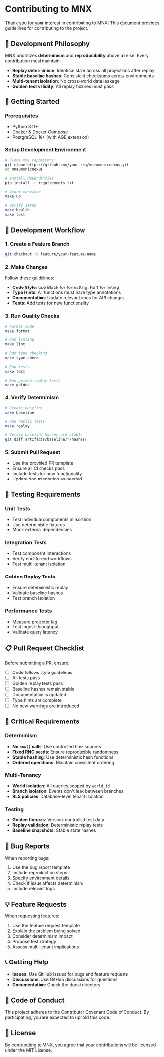 # Contributing to MNX

Thank you for your interest in contributing to MNX! This document provides guidelines for contributing to the project.

## 🎯 Development Philosophy

MNX prioritizes **determinism** and **reproducibility** above all else. Every contribution must maintain:

- **Replay determinism**: Identical state across all projections after replay
- **Stable baseline hashes**: Consistent checksums across environments
- **Multi-tenant isolation**: No cross-world data leakage
- **Golden test validity**: All replay fixtures must pass

## 🚀 Getting Started

### Prerequisites

- Python 3.11+
- Docker & Docker Compose
- PostgreSQL 16+ (with AGE extension)

### Setup Development Environment

```bash
# Clone the repository
git clone https://github.com/your-org/mneumonicnexus.git
cd mneumonicnexus

# Install dependencies
pip install -r requirements.txt

# Start services
make up

# Verify setup
make health
make test
```

## 🔧 Development Workflow

### 1. Create a Feature Branch

```bash
git checkout -b feature/your-feature-name
```

### 2. Make Changes

Follow these guidelines:

- **Code Style**: Use Black for formatting, Ruff for linting
- **Type Hints**: All functions must have type annotations
- **Documentation**: Update relevant docs for API changes
- **Tests**: Add tests for new functionality

### 3. Run Quality Checks

```bash
# Format code
make format

# Run linting
make lint

# Run type checking
make type-check

# Run tests
make test

# Run golden replay tests
make golden
```

### 4. Verify Determinism

```bash
# Create baseline
make baseline

# Run replay tests
make replay

# Verify baseline hashes are stable
git diff artifacts/baseline/*/hashes/
```

### 5. Submit Pull Request

- Use the provided PR template
- Ensure all CI checks pass
- Include tests for new functionality
- Update documentation as needed

## 🧪 Testing Requirements

### Unit Tests

- Test individual components in isolation
- Use deterministic fixtures
- Mock external dependencies

### Integration Tests

- Test component interactions
- Verify end-to-end workflows
- Test multi-tenant isolation

### Golden Replay Tests

- Ensure deterministic replay
- Validate baseline hashes
- Test branch isolation

### Performance Tests

- Measure projector lag
- Test ingest throughput
- Validate query latency

## 📋 Pull Request Checklist

Before submitting a PR, ensure:

- [ ] Code follows style guidelines
- [ ] All tests pass
- [ ] Golden replay tests pass
- [ ] Baseline hashes remain stable
- [ ] Documentation is updated
- [ ] Type hints are complete
- [ ] No new warnings are introduced

## 🚨 Critical Requirements

### Determinism

- **No `now()` calls**: Use controlled time sources
- **Fixed RNG seeds**: Ensure reproducible randomness
- **Stable hashing**: Use deterministic hash functions
- **Ordered operations**: Maintain consistent ordering

### Multi-Tenancy

- **World isolation**: All queries scoped by `world_id`
- **Branch isolation**: Events don't leak between branches
- **RLS policies**: Database-level tenant isolation

### Testing

- **Golden fixtures**: Version-controlled test data
- **Replay validation**: Deterministic replay tests
- **Baseline snapshots**: Stable state hashes

## 🐛 Bug Reports

When reporting bugs:

1. Use the bug report template
2. Include reproduction steps
3. Specify environment details
4. Check if issue affects determinism
5. Include relevant logs

## 💡 Feature Requests

When requesting features:

1. Use the feature request template
2. Explain the problem being solved
3. Consider determinism impact
4. Propose test strategy
5. Assess multi-tenant implications

## 📞 Getting Help

- **Issues**: Use GitHub issues for bugs and feature requests
- **Discussions**: Use GitHub discussions for questions
- **Documentation**: Check the docs/ directory

## 📄 Code of Conduct

This project adheres to the Contributor Covenant Code of Conduct. By participating, you are expected to uphold this code.

## 📝 License

By contributing to MNX, you agree that your contributions will be licensed under the MIT License.
